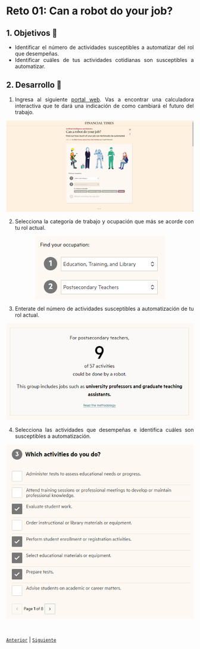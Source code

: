 # Reto 01: Can a robot do your job?

<div style="text-align: justify;">

## 1. Objetivos :dart:

- Identificar el número de actividades susceptibles a automatizar del rol que desempeñas.
- Identificar cuáles de tus actividades cotidianas son susceptibles a automatizar.


## 2. Desarrollo :hammer:

1. Ingresa al siguiente [portal web](https://ig.ft.com/can-a-robot-do-your-job/). Vas a encontrar una calculadora interactiva que te dará una indicación de como cambiará el futuro del trabajo. 

<div align="center">

![imagen](../assets/image01.png)

</div>

2. Selecciona la categoría de trabajo y ocupación que más se acorde con tu rol actual.

<div align="center">

![imagen](../assets/image02.png)

</div>

3. Enterate del número de actividades susceptibles a automatización de tu rol actual.

<div align="center">

![imagen](../assets/image03.png)

</div>

4. Selecciona las actividades que desempeñas e identifica cuáles son susceptibles a automatización.

<div align="center">

![imagen](../assets/image04.png)

</div>


<br>

[`Anterior`](../README.md) | [`Siguiente`](../Example-01/README.md)

</div>
